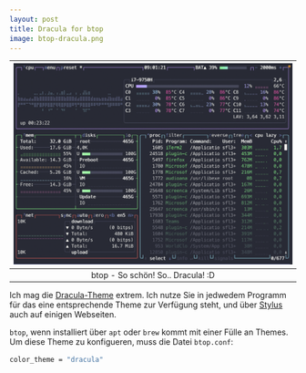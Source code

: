 ```yaml
---
layout: post
title: Dracula for btop
image: btop-dracula.png
---
```


|![](/assets/images/btop-dracula.png)|
|:-:|
|btop - So schön! So.. Dracula! :D |


Ich mag die [Dracula-Theme](https://draculatheme.com) extrem. Ich nutze Sie in jedwedem Programm für das eine entsprechende Theme
zur Verfügung steht, und über [Stylus](https://addons.mozilla.org/de/firefox/addon/styl-us/) auch auf einigen Webseiten.

`btop`, wenn installiert über `apt` oder `brew` kommt mit einer Fülle an Themes. Um diese Theme zu konfigueren,
muss die Datei `btop.conf`:

```bash
color_theme = "dracula"
```
